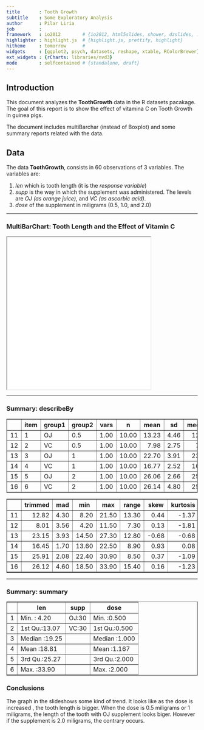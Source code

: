 ```yaml
--- 
title       : Tooth Growth 
subtitle    : Some Exploratory Analysis
author      : Pilar Liria
job         : 
framework   : io2012        # {io2012, html5slides, shower, dzslides, ...}
highlighter : highlight.js  # {highlight.js, prettify, highlight}
hitheme     : tomorrow      # 
widgets     : [ggplot2, psych, datasets, reshape, xtable, RColorBrewer]  
ext_widgets : {rCharts: libraries/nvd3} 
mode        : selfcontained # {standalone, draft}
--- 
```


## Introduction

This document analyzes the **ToothGrowth** data in the R datasets pacakage. The goal of  this report is to show the effect of vitamina C on Tooth Growth in guinea pigs. 

The document includes multiBarchar (instead of Boxplot)  and some summary reports related with the data. 

## Data

The data **ToothGrowth**, consists in 60 observations of 3 variables. The variables are:

1. *len* which is tooth length (it is the *response variable*)
2. *supp* is the way in which the supplement was administered. The levels are *OJ (as orange juice)*, and *VC (as ascorbic acid)*.
3. *dose* of the supplement in miligrams (0.5, 1.0, and 2.0)

---

### MultiBarChart: Tooth Length and the Effect of Vitamin C

<iframe src="n1.html" width=75%, height=400></iframe>

---

### Summary: describeBy

<!-- html table generated in R 3.1.2 by xtable 1.7-4 package -->
<!-- Fri Dec 19 13:34:03 2014 -->
<table border=1>
<tr> <th>  </th> <th> item </th> <th> group1 </th> <th> group2 </th> <th> vars </th> <th> n </th> <th> mean </th> <th> sd </th> <th> median </th>  </tr>
  <tr> <td align="right"> 11 </td> <td> 1 </td> <td> OJ </td> <td> 0.5 </td> <td align="right"> 1.00 </td> <td align="right"> 10.00 </td> <td align="right"> 13.23 </td> <td align="right"> 4.46 </td> <td align="right"> 12.25 </td> </tr>
  <tr> <td align="right"> 12 </td> <td> 2 </td> <td> VC </td> <td> 0.5 </td> <td align="right"> 1.00 </td> <td align="right"> 10.00 </td> <td align="right"> 7.98 </td> <td align="right"> 2.75 </td> <td align="right"> 7.15 </td> </tr>
  <tr> <td align="right"> 13 </td> <td> 3 </td> <td> OJ </td> <td> 1 </td> <td align="right"> 1.00 </td> <td align="right"> 10.00 </td> <td align="right"> 22.70 </td> <td align="right"> 3.91 </td> <td align="right"> 23.45 </td> </tr>
  <tr> <td align="right"> 14 </td> <td> 4 </td> <td> VC </td> <td> 1 </td> <td align="right"> 1.00 </td> <td align="right"> 10.00 </td> <td align="right"> 16.77 </td> <td align="right"> 2.52 </td> <td align="right"> 16.50 </td> </tr>
  <tr> <td align="right"> 15 </td> <td> 5 </td> <td> OJ </td> <td> 2 </td> <td align="right"> 1.00 </td> <td align="right"> 10.00 </td> <td align="right"> 26.06 </td> <td align="right"> 2.66 </td> <td align="right"> 25.95 </td> </tr>
  <tr> <td align="right"> 16 </td> <td> 6 </td> <td> VC </td> <td> 2 </td> <td align="right"> 1.00 </td> <td align="right"> 10.00 </td> <td align="right"> 26.14 </td> <td align="right"> 4.80 </td> <td align="right"> 25.95 </td> </tr>
   </table>
<!-- html table generated in R 3.1.2 by xtable 1.7-4 package -->
<!-- Fri Dec 19 13:34:03 2014 -->
<table border=1>
<tr> <th>  </th> <th> trimmed </th> <th> mad </th> <th> min </th> <th> max </th> <th> range </th> <th> skew </th> <th> kurtosis </th>  </tr>
  <tr> <td align="right"> 11 </td> <td align="right"> 12.82 </td> <td align="right"> 4.30 </td> <td align="right"> 8.20 </td> <td align="right"> 21.50 </td> <td align="right"> 13.30 </td> <td align="right"> 0.44 </td> <td align="right"> -1.37 </td> </tr>
  <tr> <td align="right"> 12 </td> <td align="right"> 8.01 </td> <td align="right"> 3.56 </td> <td align="right"> 4.20 </td> <td align="right"> 11.50 </td> <td align="right"> 7.30 </td> <td align="right"> 0.13 </td> <td align="right"> -1.81 </td> </tr>
  <tr> <td align="right"> 13 </td> <td align="right"> 23.15 </td> <td align="right"> 3.93 </td> <td align="right"> 14.50 </td> <td align="right"> 27.30 </td> <td align="right"> 12.80 </td> <td align="right"> -0.68 </td> <td align="right"> -0.68 </td> </tr>
  <tr> <td align="right"> 14 </td> <td align="right"> 16.45 </td> <td align="right"> 1.70 </td> <td align="right"> 13.60 </td> <td align="right"> 22.50 </td> <td align="right"> 8.90 </td> <td align="right"> 0.93 </td> <td align="right"> 0.08 </td> </tr>
  <tr> <td align="right"> 15 </td> <td align="right"> 25.91 </td> <td align="right"> 2.08 </td> <td align="right"> 22.40 </td> <td align="right"> 30.90 </td> <td align="right"> 8.50 </td> <td align="right"> 0.37 </td> <td align="right"> -1.09 </td> </tr>
  <tr> <td align="right"> 16 </td> <td align="right"> 26.12 </td> <td align="right"> 4.60 </td> <td align="right"> 18.50 </td> <td align="right"> 33.90 </td> <td align="right"> 15.40 </td> <td align="right"> 0.16 </td> <td align="right"> -1.23 </td> </tr>
   </table>

---

### Summary: summary

<!-- html table generated in R 3.1.2 by xtable 1.7-4 package -->
<!-- Fri Dec 19 10:33:10 2014 -->
<table border=1>
<tr> <th>  </th> <th>      len </th> <th> supp </th> <th>      dose </th>  </tr>
  <tr> <td align="right"> 1 </td> <td> Min.   : 4.20   </td> <td> OJ:30   </td> <td> Min.   :0.500   </td> </tr>
  <tr> <td align="right"> 2 </td> <td> 1st Qu.:13.07   </td> <td> VC:30   </td> <td> 1st Qu.:0.500   </td> </tr>
  <tr> <td align="right"> 3 </td> <td> Median :19.25   </td> <td>  </td> <td> Median :1.000   </td> </tr>
  <tr> <td align="right"> 4 </td> <td> Mean   :18.81   </td> <td>  </td> <td> Mean   :1.167   </td> </tr>
  <tr> <td align="right"> 5 </td> <td> 3rd Qu.:25.27   </td> <td>  </td> <td> 3rd Qu.:2.000   </td> </tr>
  <tr> <td align="right"> 6 </td> <td> Max.   :33.90   </td> <td>  </td> <td> Max.   :2.000   </td> </tr>
   </table>


### Conclusions

The graph in the slideshows some kind of trend. It looks like as the dose is increased , the tooth length is bigger. When the dose is 0.5 miligrams or 1 miligrams, the length of the tooth with OJ supplement  looks  biger. However if the supplement is 2.0 miligrams, the contrary occurs. 

